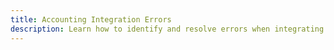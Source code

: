 ```yaml
---  
title: Accounting Integration Errors  
description: Learn how to identify and resolve errors when integrating your accounting software with Expensify.  
---  
```

